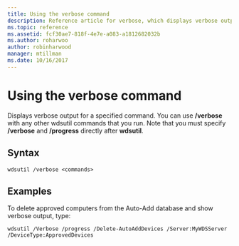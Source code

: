 ```yaml
---
title: Using the verbose command
description: Reference article for verbose, which displays verbose output for a specified command.
ms.topic: reference
ms.assetid: fcf30ae7-818f-4e7e-a083-a1812682032b
ms.author: roharwoo
author: robinharwood
manager: mtillman
ms.date: 10/16/2017
---
```


# Using the verbose command

Displays verbose output for a specified command. You can use **/verbose** with any other wdsutil commands that you run. Note that you must specify **/verbose** and **/progress** directly after **wdsutil**.

## Syntax

```
wdsutil /verbose <commands>
```

## Examples

To delete approved computers from the Auto-Add database and show verbose output, type:

```
wdsutil /Verbose /progress /Delete-AutoAddDevices /Server:MyWDSServer /DeviceType:ApprovedDevices
```
